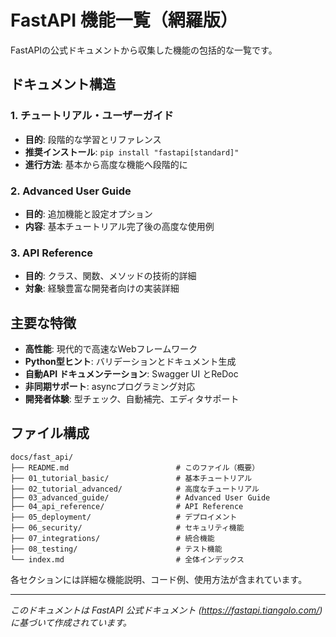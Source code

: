 # FastAPI 機能一覧（網羅版）

FastAPIの公式ドキュメントから収集した機能の包括的な一覧です。

## ドキュメント構造

### 1. チュートリアル・ユーザーガイド
- **目的**: 段階的な学習とリファレンス
- **推奨インストール**: `pip install "fastapi[standard]"`
- **進行方法**: 基本から高度な機能へ段階的に

### 2. Advanced User Guide
- **目的**: 追加機能と設定オプション
- **内容**: 基本チュートリアル完了後の高度な使用例

### 3. API Reference
- **目的**: クラス、関数、メソッドの技術的詳細
- **対象**: 経験豊富な開発者向けの実装詳細

## 主要な特徴

- **高性能**: 現代的で高速なWebフレームワーク
- **Python型ヒント**: バリデーションとドキュメント生成
- **自動API ドキュメンテーション**: Swagger UI とReDoc
- **非同期サポート**: asyncプログラミング対応
- **開発者体験**: 型チェック、自動補完、エディタサポート

## ファイル構成

```
docs/fast_api/
├── README.md                        # このファイル（概要）
├── 01_tutorial_basic/               # 基本チュートリアル
├── 02_tutorial_advanced/            # 高度なチュートリアル
├── 03_advanced_guide/               # Advanced User Guide
├── 04_api_reference/                # API Reference
├── 05_deployment/                   # デプロイメント
├── 06_security/                     # セキュリティ機能
├── 07_integrations/                 # 統合機能
├── 08_testing/                      # テスト機能
└── index.md                         # 全体インデックス
```

各セクションには詳細な機能説明、コード例、使用方法が含まれています。

---
*このドキュメントは FastAPI 公式ドキュメント (https://fastapi.tiangolo.com/) に基づいて作成されています。*